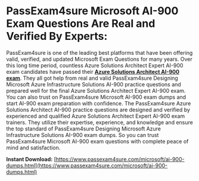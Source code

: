 <h1>PassExam4sure Microsoft AI-900 Exam Questions Are Real and Verified By Experts:</h1>

PassExam4sure is one of the leading best platforms that have been offering valid, verified, and updated Microsoft Exam Questions for many years. Over this long time period, countless Azure Solutions Architect Expert AI-900 exam candidates have passed their [**Azure Solutions Architect AI-900 exam**](https://www.passexam4sure.com/microsoft/ai-900-dumps.html). They all got help from real and valid PassExam4sure Designing Microsoft Azure Infrastructure Solutions AI-900 practice questions and prepared well for the final Azure Solutions Architect Expert AI-900 exam. You can also trust on PassExam4sure Microsoft AI-900 exam dumps and start AI-900 exam preparation with confidence. The PassExam4sure Azure Solutions Architect AI-900 practice questions are designed and verified by experienced and qualified Azure Solutions Architect Expert AI-900 exam trainers. They utilize their expertise, experience, and knowledge and ensure the top standard of PassExam4sure Designing Microsoft Azure Infrastructure Solutions AI-900 exam dumps. So you can trust PassExam4sure Microsoft AI-900 exam questions with complete peace of mind and satisfaction.

**Instant Download:** [https://www.passexam4sure.com/microsoft/ai-900-dumps.html](https://www.passexam4sure.com/microsoft/ai-900-dumps.html)
